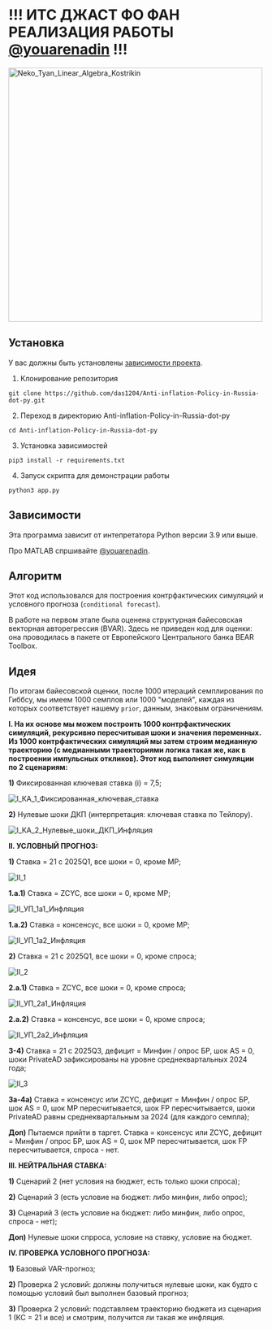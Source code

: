 # __!!! ИТС ДЖАСТ ФО ФАН РЕАЛИЗАЦИЯ РАБОТЫ [@youarenadin](https://github.com/youarenadin) !!!__

<img src="https://raw.githubusercontent.com/cat-milk/Anime-Girls-Holding-Programming-Books/master/Math/Neko_Tyan_Linear_Algebra_Kostrikin.png" width="500" alt="Neko_Tyan_Linear_Algebra_Kostrikin">

<!--Установка-->
## Установка
У вас должны быть установлены [зависимости проекта](https://github.com/das1204/Anti-inflation-Policy-in-Russia-dot-py#зависимости).

1. Клонирование репозитория 

```git clone https://github.com/das1204/Anti-inflation-Policy-in-Russia-dot-py.git```

2. Переход в директорию Anti-inflation-Policy-in-Russia-dot-py

```cd Anti-inflation-Policy-in-Russia-dot-py```

3. Установка зависимостей

```pip3 install -r requirements.txt```

4. Запуск скрипта для демонстрации работы

```python3 app.py```

<!--зависимости-->
## Зависимости
Эта программа зависит от интепретатора Python версии 3.9 или выше.

Про MATLAB спршивайте [@youarenadin](https://github.com/youarenadin).

<!--Логика работы-->
## Алгоритм
Этот код использовался для построения контрфактических симуляций и условного прогноза (```conditional forecast```).


В работе на первом этапе была оценена структурная байесовская векторная авторегрессия (BVAR). Здесь не приведен код для оценки: она проводилась в пакете от Европейского Центрального банка BEAR Toolbox. 


## Идея
По итогам байесовской оценки, после 1000 итераций семплирования по Гиббсу, мы имеем 1000 семплов или 1000 "моделей", каждая из которых соответствует нашему ```prior```, данным, знаковым ограничениям. 


__I. На их основе мы можем построить 1000 контрфактических симуляций, рекурсивно пересчитывая шоки и значения переменных. Из 1000 контрфактических симуляций мы затем строим медианную траекторию (с медианными траекториями логика такая же, как в построении импульсных откликов). Этот код выполняет симуляции по 2 сценариям:__

__1)__ Фиксированная ключевая ставка (i) = 7,5;

![I_КА_1_Фиксированная_ключевая_ставка](./charts/I_КА_1_Фиксированная_ключевая_ставка.png)

__2)__ Нулевые шоки ДКП (интерпретация: ключевая ставка по Тейлору).

![I_КА_2_Нулевые_шоки_ДКП_Инфляция](./charts/I_КА_2_Нулевые_шоки_ДКП_Инфляция.png)

<!-- <div style="display: flex; justify-content: center; gap: 20px;">
  <img src="./charts/I_КА_2_Нулевые_шоки_ДКП_Инфляция.png" width="410" />
  <img src="./charts/I_КА_2_Нулевые_шоки_ДКП_Ставка.png" width="410" />
</div> -->

__II. УСЛОВНЫЙ ПРОГНОЗ:__

__1)__ Ставка = 21 с 2025Q1, все шоки = 0, кроме MP;

![II_1](./charts/II_УП_1_Инфляция.png)

__1.a.1)__ Cтавка = ZCYC, все шоки = 0, кроме MP;

![II_УП_1а1_Инфляция](./charts/II_УП_1а1_Инфляция.png)

<!-- <div style="display: flex; justify-content: center; gap: 20px;">
  <img src="./charts/II_УП_1а1_Инфляция.png" width="410" />
  <img src="./charts/II_УП_1а1_Ставка.png" width="410" />
</div> -->

__1.a.2)__ Cтавка = консенсус, все шоки = 0, кроме MP;

![II_УП_1а2_Инфляция](./charts/II_УП_1а2_Инфляция.png)

<!-- <div style="display: flex; justify-content: center; gap: 20px;">
  <img src="./charts/II_УП_1а2_Инфляция.png" width="410" />
  <img src="./charts/II_УП_1а2_Ставка.png" width="410" />
</div> -->

__2)__ Ставка = 21 с 2025Q1, все шоки = 0, кроме спроса;

![II_2](./charts/II_УП_2_Спрос.png)

__2.а.1)__ Ставка = ZCYC, все шоки = 0, кроме спроса;

![II_УП_2а1_Инфляция](./charts/II_УП_2а1_Инфляция.png)

<!-- <div style="display: flex; justify-content: center; gap: 20px;">
  <img src="./charts/II_УП_2а1_Инфляция.png" width="410" />
  <img src="./charts/II_УП_2а1_Ставка.png" width="410" />
</div> -->

__2.a.2)__ Cтавка = консенсус, все шоки = 0, кроме спроса;

![II_УП_2а2_Инфляция](./charts/II_УП_2а2_Инфляция.png)

<!-- <div style="display: flex; justify-content: center; gap: 20px;">
  <img src="./charts/II_УП_2а2_Инфляция.png" width="410" />
  <img src="./charts/II_УП_2а2_Ставка.png" width="410" />
</div> -->

__3-4)__ Ставка = 21 с 2025Q3, дефицит = Минфин / опрос БР, шок AS = 0, шоки PrivateAD зафиксированы на уровне среднеквартальных 2024 года;

![II_3](./charts/II_УП_3.png)

__3а-4а)__ Ставка = консенсус или ZCYC, дефицит = Минфин / опрос БР, шок AS = 0, шок MP пересчитывается, шок FP пересчитывается, шоки PrivateAD равны среднеквартальным за 2024 (для каждого семпла);


__Доп)__ Пытаемся прийти в таргет. Ставка = консенсус или ZCYC, дефицит = Минфин / опрос БР, шок AS = 0, шок MP пересчитывается, шок FP пересчитывается, спроса - нет.

__III. НЕЙТРАЛЬНАЯ СТАВКА:__

__1)__ Сценарий 2 (нет условия на бюджет, есть только шоки спроса);

__2)__ Сценарий 3 (есть условие на бюджет: либо минфин, либо опрос);

__3)__ Сценарий 3 (есть условие на бюджет: либо минфин, либо опрос, спроса - нет);

__Доп)__ Нулевые шоки спрроса, условие на ставку, условие на бюджет.

__IV. ПРОВЕРКА УСЛОВНОГО ПРОГНОЗА:__

__1)__ Базовый VAR-прогноз;

__2)__ Проверка 2 условий: должны получиться нулевые шоки, как будто с помощью условий был выполнен базовый прогноз;

__3)__ Проверка 2 условий: подставляем траекторию бюджета из сценария 1 (КС = 21 и все) и смотрим, получится ли такая же инфляция.
